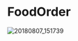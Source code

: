 # FoodOrder
![20180807_151739](https://user-images.githubusercontent.com/11191444/43763794-e274c2fc-9a55-11e8-8fc1-07687a4f1cbe.gif)
